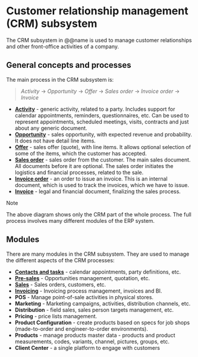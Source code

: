﻿# Customer relationship management (CRM) subsystem

The CRM subsystem in @@name is used to manage customer relationships and other front-office activities of a company.

## General concepts and processes

The main process in the CRM subsystem is:

> *Activity* → *Opportunity* → *Offer* → *Sales order* → *Invoice order* → *Invoice*

* **[Activity](xref:General.Contacts.Activities)** - generic activity, related to a party. Includes support for calendar appointments, reminders, questionnaires, etc. Can be used to represent appointments, scheduled meetings, visits, contracts and just about any generic document.
* **[Opportunity](xref:Crm.Presales.Deals)** - sales opportunity, with expected revenue and probability. It does not have detail line items.
* **[Offer](xref:Crm.Presales.Offers)** - sales offer (quote), with line items. It allows optional selection of some of the items, which the customer has accepted.
* **[Sales order](xref:Crm.Sales.SalesOrders)** - sales order from the customer. The main sales document. All documents before it are optional. The sales order initiates the logistics and financial processes, related to the sale.
* **[Invoice order](xref:Crm.Invoicing.InvoiceOrders)** - an order to issue an invoice. This is an internal document, which is used to track the invoices, which we have to issue.
* **[Invoice](xref:Crm.Invoicing.Invoices)** - legal and financial document, finalizing the sales process.

> [!NOTE]
> The above diagram shows only the CRM part of the whole process.
> The full process involves many different modules of the ERP system.

## Modules

There are many modules in the CRM subsystem.
They are used to manage the different aspects of the CRM processes:

* **[Contacts and tasks](https://docs.erp.net/tech/modules/crm/contacts/index.html?q=Contacts%20and%20tasks)** - calendar appointments, party definitions, etc.
* **[Pre-sales](https://docs.erp.net/tech/modules/crm/presales/index.html?q=crm)** - Opportunities management, quotation, etc.
* **[Sales](https://docs.erp.net/tech/modules/crm/sales/index.html?q=crm%20Sales)** - Sales orders, customers, etc.
* **[Invoicing](https://docs.erp.net/tech/modules/crm/invoicing/index.html?q=crm%20Invoicing)** - Invoicing process management, invoices and BI.
* **POS** - Manage point-of-sale activities in physical stores.
* **Marketing** - Marketing campaigns, activities, distribution channels, etc.
* **Distribution** - field sales, sales person targets management, etc.
* **Pricing** - price lists management.
* **Product Configuration** - create products based on specs for job shops (made-to-order and engineer-to-order environments).
* **Products** - manage products master data - products and product measurements, codes, variants, channel, pictures, groups, etc.
* **Client Center** - a single platform to engage with customers

